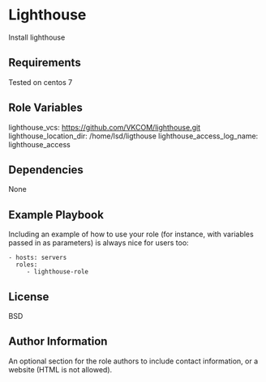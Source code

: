 Lighthouse
=========

Install lighthouse

Requirements
------------

Tested on centos 7

Role Variables
--------------

lighthouse_vcs: https://github.com/VKCOM/lighthouse.git
lighthouse_location_dir: /home/lsd/ligthouse
lighthouse_access_log_name: lighthouse_access

Dependencies
------------

None

Example Playbook
----------------

Including an example of how to use your role (for instance, with variables passed in as parameters) is always nice for users too:

    - hosts: servers
      roles:
         - lighthouse-role

License
-------

BSD

Author Information
------------------

An optional section for the role authors to include contact information, or a website (HTML is not allowed).
